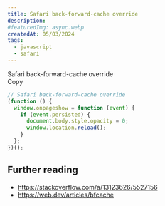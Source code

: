 ```yaml
---
title: Safari back-forward-cache override
description:
#featuredImg: async.webp
createdAt: 05/03/2024
tags:
  - javascript
  - safari
---
```


<div class="c-code-wrapper">
  <div class="c-code-wrapper__header">
    <div class="c-code-wrapper__title">Safari back-forward-cache override</div>
    <div class="c-code-wrapper__copy">Copy</div>
  </div>

```js [js]
// Safari back-forward-cache override
(function () {
  window.onpageshow = function (event) {
    if (event.persisted) {
      document.body.style.opacity = 0;
      window.location.reload();
    }
  };
})();
```

</div>

## Further reading

- https://stackoverflow.com/a/13123626/5527156
- https://web.dev/articles/bfcache
